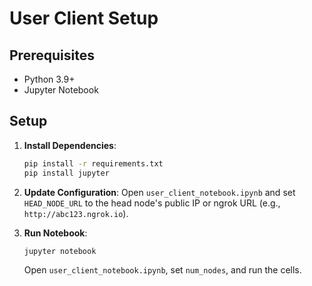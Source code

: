 # User Client Setup

## Prerequisites
- Python 3.9+
- Jupyter Notebook

## Setup
1. **Install Dependencies**:
   ```bash
   pip install -r requirements.txt
   pip install jupyter
   ```

2. **Update Configuration**:
   Open `user_client_notebook.ipynb` and set `HEAD_NODE_URL` to the head node's public IP or ngrok URL (e.g., `http://abc123.ngrok.io`).

3. **Run Notebook**:
   ```bash
   jupyter notebook
   ```
   Open `user_client_notebook.ipynb`, set `num_nodes`, and run the cells. 